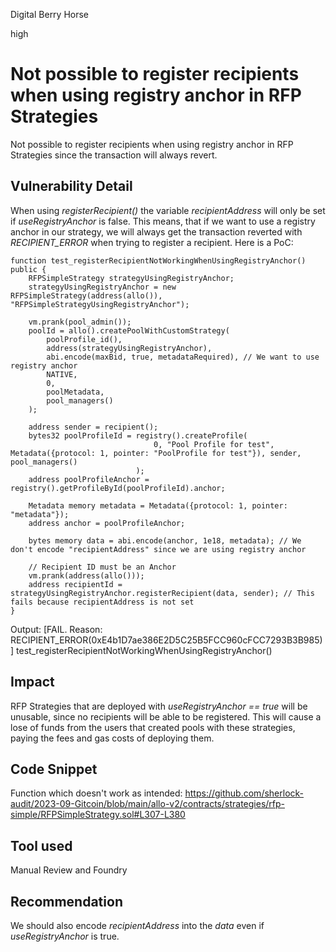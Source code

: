 Digital Berry Horse

high

# Not possible to register recipients when using registry anchor in RFP Strategies
Not possible to register recipients when using registry anchor in RFP Strategies since the transaction will always revert.
## Vulnerability Detail
When using _registerRecipient()_ the variable _recipientAddress_ will only be set if _useRegistryAnchor_ is false. This means, that if we want to use a registry anchor in our strategy, we will always get the transaction reverted with _RECIPIENT_ERROR_ when trying to register a recipient. Here is a PoC:

    function test_registerRecipientNotWorkingWhenUsingRegistryAnchor() public {
        RFPSimpleStrategy strategyUsingRegistryAnchor;
        strategyUsingRegistryAnchor = new RFPSimpleStrategy(address(allo()), "RFPSimpleStrategyUsingRegistryAnchor");

        vm.prank(pool_admin());
        poolId = allo().createPoolWithCustomStrategy(
            poolProfile_id(),
            address(strategyUsingRegistryAnchor),
            abi.encode(maxBid, true, metadataRequired), // We want to use registry anchor
            NATIVE,
            0,
            poolMetadata,
            pool_managers()
        );

        address sender = recipient();
        bytes32 poolProfileId = registry().createProfile(
                                    0, "Pool Profile for test", Metadata({protocol: 1, pointer: "PoolProfile for test"}), sender, pool_managers()
                                );
        address poolProfileAnchor = registry().getProfileById(poolProfileId).anchor;

        Metadata memory metadata = Metadata({protocol: 1, pointer: "metadata"});
        address anchor = poolProfileAnchor;

        bytes memory data = abi.encode(anchor, 1e18, metadata); // We don't encode "recipientAddress" since we are using registry anchor

        // Recipient ID must be an Anchor
        vm.prank(address(allo()));
        address recipientId = strategyUsingRegistryAnchor.registerRecipient(data, sender); // This fails because recipientAddress is not set
    }

Output:
[FAIL. Reason: RECIPIENT_ERROR(0xE4b1D7ae386E2D5C25B5FCC960cFCC7293B3B985)] test_registerRecipientNotWorkingWhenUsingRegistryAnchor()
## Impact
RFP Strategies that are deployed with _useRegistryAnchor == true_ will be unusable, since no recipients will be able to be registered. This will cause a lose of funds from the users that created pools with these strategies, paying the fees and gas costs of deploying them.
## Code Snippet
Function which doesn't work as intended:
https://github.com/sherlock-audit/2023-09-Gitcoin/blob/main/allo-v2/contracts/strategies/rfp-simple/RFPSimpleStrategy.sol#L307-L380
## Tool used

Manual Review and Foundry

## Recommendation
We should also encode _recipientAddress_ into the _data_ even if _useRegistryAnchor_ is true.